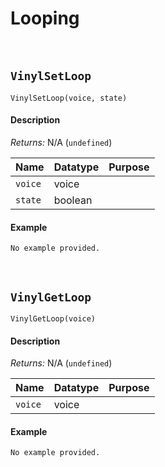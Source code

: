 # Looping

&nbsp;

## `VinylSetLoop`

`VinylSetLoop(voice, state)`

<!-- tabs:start -->

#### **Description**

*Returns:* N/A (`undefined`)

|Name   |Datatype|Purpose                     |
|-------|--------|----------------------------|
|`voice`|voice   |                            |
|`state`|boolean |                            |

#### **Example**

```gml
No example provided.
```

<!-- tabs:end -->

&nbsp;

## `VinylGetLoop`

`VinylGetLoop(voice)`

<!-- tabs:start -->

#### **Description**

*Returns:* N/A (`undefined`)

|Name   |Datatype|Purpose                     |
|-------|--------|----------------------------|
|`voice`|voice   |                            |

#### **Example**

```gml
No example provided.
```

<!-- tabs:end -->
